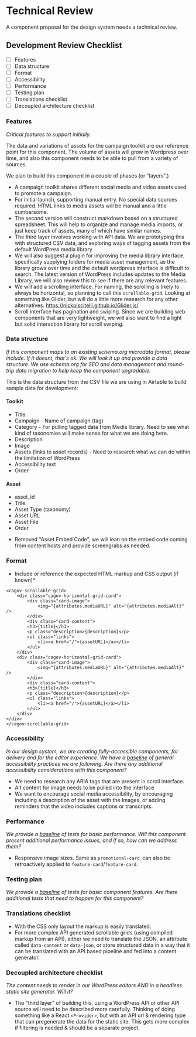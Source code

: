 # Technical Review

A component proposal for the design system needs a technical review.

## Development Review Checklist

- [ ] Features
- [ ] Data structure
- [ ] Format
- [ ] Accessibility
- [ ] Performance
- [ ] Testing plan
- [ ] Translations checklist
- [ ] Decoupled architecture checklist

### Features
*Critical features to support initially.*

The data and variations of assets for the campaign toolkit are our reference point for this component. The volume of assets will grow in Wordpress over time, and also this component needs to be able to pull from a variety of sources.

We plan to build this component in a couple of phases (or "layers".)
- A campaign toolkit shares different social media and video assets used to promote a campaign.
- For initial launch, supporting manual entry. No special data sources required. HTML links to media assets will be manual and a little cumbersome.
- The second version will construct markdown based on a structured spreadsheet. This will help to organize and manage media imports, or just keep track of assets, many of which have similar names.
- The third layer involves working with API data. We are prototyping this with structured CSV data, and exploring ways of tagging assets from the default WordPress media library 
- We will also suggest a plugin for improving the media library interface, specifically supplying folders for media asset management, as the library grows over time and the default wordpress interface is difficult to search. The latest version of WordPress includes updates to the Media Library, we will also review this to see if there are any relevant features.
- We will add a scrolling interface. For naming, the scrolling is likely to always be horizontal, so planning to call this `scrollable-grid`. Looking at something like Glider, but will do a little more research for any other alternatives. https://nickpiscitelli.github.io/Glider.js/
- Scroll interface has pagination and swiping. Since we are building web components that are very lightweight, we will also want to find a light but solid interaction library for scroll swiping. 

### Data structure
*If this component maps to an existing schema.org microdata format, please include. If it doesnt, that's ok. We will look it up and provide a data structure. We use schema.org for SEO and data management and round-trip data migration to help keep the component upgradable.*


This is the data structure from the CSV file we are using in Airtable to build sample data for development:

#### Toolkit
* Title
* Campaign - Name of campaign (tag)
* Category - For pulling tagged data from Media library. Need to see what kind of taxonomies will make sense for what we are doing here.
* Description
* Image
* Assets (links to asset records) - Need to research what we can do within the limitation of WordPress
* Accessibility text
* Order

#### Asset
* asset_id
* Title
* Asset Type (taxonomy)
* Asset URL
* Asset File
* Order

- Removed "Asset Embed Code", we will lean on the embed code coming from content hosts and provide screengrabs as needed.


### Format
* Include or reference the expected HTML markup and CSS output (if known)*

```
<cagov-scrollable-grid>
    <div class="cagov-horizontal-grid-card">
        <div class="card-image">
            <img="{attributes.mediaURL}" alt="{attributes.mediaAlt}" />
        </div>
        <div class="card-content">
        <h3>{title}</h3>
        <p class="description>{description}</p>
        <ul class="links">
            <li><a href="/">{assetURL}</a></li>
        </ul>
    </div>
    <div class="cagov-horizontal-grid-card">
        <div class="card-image">
            <img="{attributes.mediaURL}" alt="{attributes.mediaAlt}" />
        </div>
        <div class="card-content">
        <h3>{title}</h3>
        <p class="description>{description}</p>
        <ul class="links">
            <li><a href="/">{assetURL}</a></li>
        </ul>
    </div>
</div>
</cagov-scrollable-grid>
```

### Accessibility
*In our design system, we are creating fully-accessible components, for delivery and for the editor experience. We have a [baseline]() of general accessibility practices we are following. Are there any additional accessibility considerations with this component?* 

* We need to research any ARIA tags that are present in scroll interface.
* Alt content for image needs to be pulled into the interface
* We want to encourage social media accessibility, by encouraging including a description of the asset with the Images, or adding reminders that the video includes captions or transcripts.

### Performance
*We provide a [baseline]() of tests for basic performance. Will this component present additional performance issues, and if so, how can we address them?*

* Responsive image sizes. Same as `promotional-card`, can also be retroactively applied to `feature-card`/`feature-card`.

### Testing plan
*We provide a [baseline]() of tests for basic component features. Are there additional tests that need to happen for this component?*

### Translations checklist
* With the CSS only layout the markup is easily translated.
* For more complex API generated scrollable grids (using compiled markup from an API), either we need to translate the JSON, an attribute called `data-content` or `data-json`, or store structured data in a way that it can be translated with an API based pipeline and fed into a content generator.

### Decoupled architecture checklist
*The content needs to render in our WordPress editors AND in a headless static site generator. Will it?*

* The "third layer" of building this, using a WordPress API or other API source will need to be described more carefully. Thinking of doing something like a React `<Provider>`, but with an API url & rendering type that can pregenerate the data for the static site. This gets more complex if filtering is needed & should be a separate project.